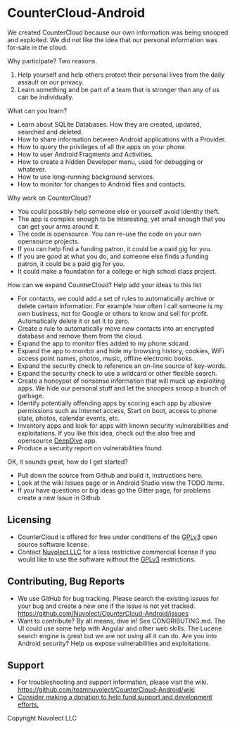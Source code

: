 # CounterCloud-Android

We created CounterCloud because our own information was being snooped and exploited.
We did not like the idea that our personal information was for-sale in the cloud.

Why participate? Two reasons.  
1. Help yourself and help others protect their personal lives from the daily
assault on our privacy.  
1. Learn something and be part of a team that is stronger than any of us can
be individually.

What can you learn?  
+ Learn about SQLite Databases. How they are created, updated, searched and deleted.
+ How to share information between Android applications with a Provider.
+ How to query the privileges of all the apps on your phone.
+ How to user Android Fragments and Activities.
+ How to create a hidden Developer menu, used for debugging or whatever.
+ How to use long-running background services.
+ How to monitor for changes to Android files and contacts.

Why work on CounterCloud?  
+ You could possibly help someone else or yourself avoid identity theft.  
+ The app is complex enough to be interesting, yet small enough that you can get
 your arms around it.
+ The code is opensource. You can re-use the code on your own opensource projects.
+ If you can help find a funding patron, it could be a paid gig for you.
+ If you are good at what you do, and someone else finds a funding patron, it could be a paid
gig for you.
+ It could make a foundation for a college or high school class project.

How can we expand CounterCloud? Help add your ideas to this list
+ For contacts, we could add a set of rules to automatically archive or delete
certain information. For example how often I call someone is my own business, not
for Google or others to know and sell for profit. Automatically delete it or set it to zero.
+ Create a rule to automatically move new contacts into an encrypted database and
remove them from the cloud.
+ Expand the app to monitor files added to my phone sdcard.
+ Expand the app to monitor and hide my browsing history, cookies, 
WiFi access point names, photos, music, offline electronic books.
+ Expand the security check to reference an on-line source of key-words.
+ Expand the security check to use a wildcard or other flexible search.
+ Create a honeypot of nonsense information that will muck up exploiting apps.
We hide our personal stuff and let the snoopers snoop a bunch of garbage.
+ Identify potentially offending apps by scoring each app by abusive permissions such as
Internet access, Start on boot, access to phone state, photos, calendar events, etc. 
+ Inventory apps and look for apps with known security vulnerabilities 
and exploitations. If you like this idea, check out the also free and opensource 
[DeepDive](https://github.com/Nuvolect/DeepDive-Android) app.
+ Produce a security report on vulnerabilities found.

OK, it sounds great, how do I get started?  
+ Pull down the source from Github and build it, instructions here.  
+ Look at the wiki Issues page or in Android Studio view the TODO items.  
+ If you have questions or big ideas go the Gitter page, for problems create
a new Issue in Github

## Licensing
* CounterCloud is offered for free under conditions of the <a href="https://www.gnu.org/licenses/gpl-3.0.en.html">GPLv3</a> open source software license.
* Contact <a href="https://nuvolect.com/contact.htm" >Nuvolect LLC</a> for a less restrictive commercial license if you would like to 
use the software without the <a href="https://www.gnu.org/licenses/gpl-3.0.en.html">GPLv3</a> restrictions.

## Contributing, Bug Reports
* We use GitHub for bug tracking. Please search the existing issues for your bug and create a new one if the issue is not yet tracked.
<https://github.com/Nuvolect/CounterCloud-Android/issues>
* Want to contribute? By all means, dive in! See CONGRIBUTING.md. The UI could use some help with Angular and other web skills. The Lucene search engine is great but we are not using all it can do. Are you into Android security? Help us expose vulnerabilities and exploitations. 

## Support
* For troubleshooting and support information, please visit the wiki. <https://github.com/teamnuvolect/CounterCloud-Android/wiki>
* <a href="https://nuvolect.com/donate">Consider making a donation to help fund support and development efforts.</a>

Copyright Nuvolect LLC

